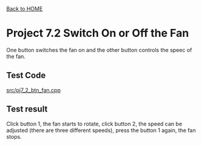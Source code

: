 [Back to HOME](../README.md)

# Project 7.2 Switch On or Off the Fan

One button switches the fan on and the other button controls the speec of the fan.

## Test Code

[src/pj7_2_btn_fan.cpp](src/pj7_2_btn_fan.cpp)

## Test result

Click button 1, the fan starts to rotate, click button 2, the speed can be adjusted (there are three different speeds), press the button 1 again, the fan stops.
